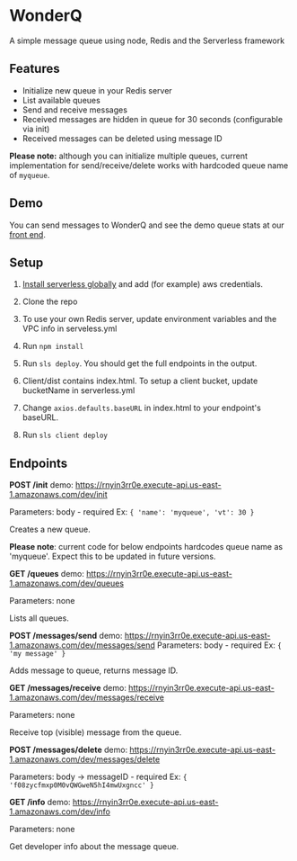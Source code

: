 # WonderQ

A simple message queue using node, Redis and the Serverless framework

## Features

* Initialize new queue in your Redis server
* List available queues
* Send and receive messages
* Received messages are hidden in queue for 30 seconds (configurable via init)
* Received messages can be deleted using message ID

**Please note:** although you can initialize multiple queues, current implementation for send/receive/delete works with hardcoded queue name of `myqueue`.

## Demo

You can send messages to WonderQ and see the demo queue stats at our [front end](http://quick-start-dev-serverlessdeploymentbucket-ntikgcvze067.s3-website-us-east-1.amazonaws.com/index.html).

## Setup

1. [Install serverless globally](https://serverless.com/framework/docs/providers/aws/guide/installation/) and add (for example) aws credentials.

2. Clone the repo

3. To use your own Redis server, update environment variables and the VPC info in serveless.yml

4. Run `npm install`

5. Run `sls deploy`. You should get the full endpoints in the output.

6. Client/dist contains index.html. To setup a client bucket, update bucketName in serverless.yml

7. Change `axios.defaults.baseURL` in index.html to your endpoint's baseURL.

8. Run `sls client deploy`

## Endpoints

**POST /init**
demo: https://rnyin3rr0e.execute-api.us-east-1.amazonaws.com/dev/init

Parameters: body - required
Ex:
`{ 'name': 'myqueue', 'vt': 30 }`

Creates a new queue.

**Please note**: current code for below endpoints hardcodes queue name as 'myqueue'. Expect this to be updated in future versions.

**GET /queues**
demo: https://rnyin3rr0e.execute-api.us-east-1.amazonaws.com/dev/queues

Parameters: none

Lists all queues.

**POST /messages/send**
demo: https://rnyin3rr0e.execute-api.us-east-1.amazonaws.com/dev/messages/send
Parameters: body - required
Ex:
`{ 'my message' }`

Adds message to queue, returns message ID.

**GET /messages/receive**
demo: https://rnyin3rr0e.execute-api.us-east-1.amazonaws.com/dev/messages/receive

Parameters: none

Receive top (visible) message from the queue.

**POST /messages/delete**
demo: https://rnyin3rr0e.execute-api.us-east-1.amazonaws.com/dev/messages/delete

Parameters: body -> messageID - required
Ex:
`{ 'f08zycfmxp0M0vQWGweN5hI4mwUxgncc' }`

**GET /info**
demo: https://rnyin3rr0e.execute-api.us-east-1.amazonaws.com/dev/info

Parameters: none

Get developer info about the message queue.
